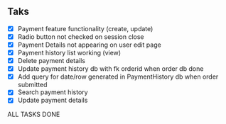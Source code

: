 ## Taks
- [x] Payment feature functionality (create, update)
- [x] Radio button not checked on session close
- [x] Payment Details not appearing on user edit page
- [x] Payment history list working (view)
- [x] Delete payment details
- [x] Update payment history db with fk orderid when order db done
- [x] Add query for date/row generated in PaymentHistory db when order submitted 
- [x] Search payment history 
- [x] Update payment details

ALL TASKS DONE
